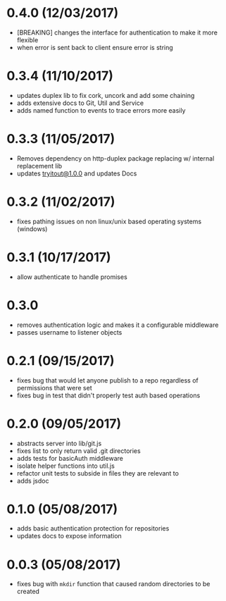 # 0.4.0 (12/03/2017)

- [BREAKING] changes the interface for authentication to make it more flexible
- when error is sent back to client ensure error is string

# 0.3.4 (11/10/2017)

- updates duplex lib to fix cork, uncork and add some chaining
- adds extensive docs to Git, Util and Service
- adds named function to events to trace errors more easily

# 0.3.3 (11/05/2017)

- Removes dependency on http-duplex package replacing w/ internal replacement lib
- updates tryitout@1.0.0 and updates Docs

# 0.3.2 (11/02/2017)

- fixes pathing issues on non linux/unix based operating systems (windows)

# 0.3.1 (10/17/2017)

- allow authenticate to handle promises

# 0.3.0

- removes authentication logic and makes it a configurable middleware
- passes username to listener objects

# 0.2.1 (09/15/2017)

- fixes bug that would let anyone publish to a repo regardless of permissions that were set
- fixes bug in test that didn't properly test auth based operations

# 0.2.0 (09/05/2017)

- abstracts server into lib/git.js
- fixes list to only return valid .git directories
- adds tests for basicAuth middleware
- isolate helper functions into util.js
- refactor unit tests to subside in files they are relevant to
- adds jsdoc

# 0.1.0 (05/08/2017)

- adds basic authentication protection for repositories
- updates docs to expose information

# 0.0.3 (05/08/2017)

- fixes bug with `mkdir` function that caused random directories to be created
